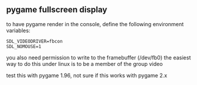 ## pygame fullscreen display
to have pygame render in the console, define the following environment variables:
```
SDL_VIDEODRIVER=fbcon
SDL_NOMOUSE=1
```
you also need permission to write to the framebuffer (/dev/fb0)
the easiest way to do this under linux is to be a member of the group video

test this with pygame 1.96, not sure if this works with pygame 2.x
